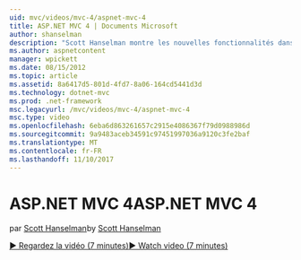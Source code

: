 ```yaml
---
uid: mvc/videos/mvc-4/aspnet-mvc-4
title: ASP.NET MVC 4 | Documents Microsoft
author: shanselman
description: "Scott Hanselman montre les nouvelles fonctionnalités dans ASP.NET MVC 4."
ms.author: aspnetcontent
manager: wpickett
ms.date: 08/15/2012
ms.topic: article
ms.assetid: 8a6417d5-801d-4fd7-8a06-164cd5441d3d
ms.technology: dotnet-mvc
ms.prod: .net-framework
msc.legacyurl: /mvc/videos/mvc-4/aspnet-mvc-4
msc.type: video
ms.openlocfilehash: 6eba6d863261657c2915e4086367f79d0988986d
ms.sourcegitcommit: 9a9483aceb34591c97451997036a9120c3fe2baf
ms.translationtype: MT
ms.contentlocale: fr-FR
ms.lasthandoff: 11/10/2017
---
```

<a name="aspnet-mvc-4"></a><span data-ttu-id="bc4f3-103">ASP.NET MVC 4</span><span class="sxs-lookup"><span data-stu-id="bc4f3-103">ASP.NET MVC 4</span></span>
====================
<span data-ttu-id="bc4f3-104">par [Scott Hanselman](https://github.com/shanselman)</span><span class="sxs-lookup"><span data-stu-id="bc4f3-104">by [Scott Hanselman](https://github.com/shanselman)</span></span>

[<span data-ttu-id="bc4f3-105">&#9654; Regardez la vidéo (7 minutes)</span><span class="sxs-lookup"><span data-stu-id="bc4f3-105">&#9654; Watch video (7 minutes)</span></span>](https://channel9.msdn.com/Blogs/ASP-NET-Site-Videos/aspnet-mvc-4)
